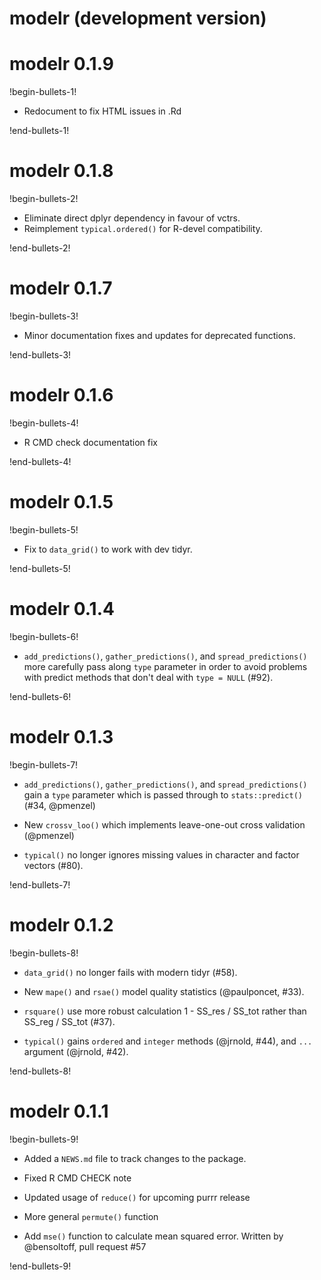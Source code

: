 # modelr (development version)

# modelr 0.1.9

!begin-bullets-1!

-   Redocument to fix HTML issues in .Rd

!end-bullets-1!

# modelr 0.1.8

!begin-bullets-2!

-   Eliminate direct dplyr dependency in favour of vctrs.
-   Reimplement `typical.ordered()` for R-devel compatibility.

!end-bullets-2!

# modelr 0.1.7

!begin-bullets-3!

-   Minor documentation fixes and updates for deprecated functions.

!end-bullets-3!

# modelr 0.1.6

!begin-bullets-4!

-   R CMD check documentation fix

!end-bullets-4!

# modelr 0.1.5

!begin-bullets-5!

-   Fix to `data_grid()` to work with dev tidyr.

!end-bullets-5!

# modelr 0.1.4

!begin-bullets-6!

-   `add_predictions()`, `gather_predictions()`, and
    `spread_predictions()` more carefully pass along `type` parameter in
    order to avoid problems with predict methods that don't deal with
    `type = NULL` (#92).

!end-bullets-6!

# modelr 0.1.3

!begin-bullets-7!

-   `add_predictions()`, `gather_predictions()`, and
    `spread_predictions()` gain a `type` parameter which is passed
    through to `stats::predict()` (#34, @pmenzel)

-   New `crossv_loo()` which implements leave-one-out cross validation
    (@pmenzel)

-   `typical()` no longer ignores missing values in character and factor
    vectors (#80).

!end-bullets-7!

# modelr 0.1.2

!begin-bullets-8!

-   `data_grid()` no longer fails with modern tidyr (#58).

-   New `mape()` and `rsae()` model quality statistics (@paulponcet,
    #33).

-   `rsquare()` use more robust calculation 1 - SS_res / SS_tot rather
    than SS_reg / SS_tot (#37).

-   `typical()` gains `ordered` and `integer` methods (@jrnold, #44),
    and `...` argument (@jrnold, #42).

!end-bullets-8!

# modelr 0.1.1

!begin-bullets-9!

-   Added a `NEWS.md` file to track changes to the package.

-   Fixed R CMD CHECK note

-   Updated usage of `reduce()` for upcoming purrr release

-   More general `permute()` function

-   Add `mse()` function to calculate mean squared error. Written by
    @bensoltoff, pull request #57

!end-bullets-9!

